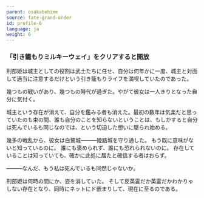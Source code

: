 ```yaml
---
parent: osakabehime
source: fate-grand-order
id: profile-6
language: ja
weight: 6
---
```


### 「引き籠もりミルキーウェイ」をクリアすると開放

刑部姫は城主としての役割は武士たちに任せ、自分は何年かに一度、城主と対面して適当に注意するだけという引き籠もりライフを満喫していたのであった。

幾つもの戦いがあり、幾つもの時代が過ぎた。やがて彼女は一人きりとなった自分に気付く。

城主という存在が消えて、自分を鑑みる者も消えた。最初の数年は気楽だと思っていたのも束の間、誰も自分のことを知らないということは、もしかすると自分は死んでいるも同じなのでは、という切迫した想いに駆られ始める。

幾多の戦乱から、彼女は白鷺城―――姫路城を守り通した。
もう既に意味がないと知っているのに。
誰にも褒められず、誰にも恐れられないのに。
存在していることは知っていても、確かに此処に居たと確信する者はおらず。

―――なんだ、もう私は死んでいるも同然じゃないか。

刑部姫は何時の間にか、姿を消していた。
そして反英霊だか英霊だかわかりゃしない存在となり、同時にネットにド嵌まりして、現在に至るのである。
